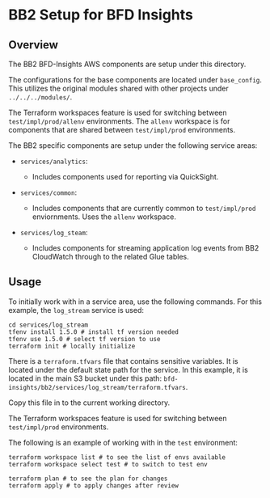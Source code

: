 # BB2 Setup for BFD Insights

## Overview

The BB2 BFD-Insights AWS components are setup under this directory.

The configurations for the base components are located under `base_config`. This utilizes the original modules shared with other projects under `../../../modules/`.

The Terraform workspaces feature is used for switching between `test/impl/prod/allenv` environments. The `allenv` workspace is for components that are shared between `test/impl/prod` environments.

The BB2 specific components are setup under the following service areas:

- `services/analytics`:
  - Includes components used for reporting via QuickSight.

- `services/common`:
  - Includes components that are currently common to `test/impl/prod` enviornments. Uses the `allenv` workspace.

- `services/log_steam`:
  - Includes components for streaming application log events from BB2 CloudWatch through to the related Glue tables.

## Usage

To initially work with in a service area, use the following commands. For this example, the `log_stream` service is used:

```
cd services/log_stream
tfenv install 1.5.0 # install tf version needed
tfenv use 1.5.0 # select tf version to use
terraform init # locally initialize 
```

There is a `terraform.tfvars` file that contains sensitive variables. It is located under the default state path for the service. In this example, it is located in the main S3 bucket under this path:  `bfd-insights/bb2/services/log_stream/terraform.tfvars`.

Copy this file in to the current working directory.

The Terraform workspaces feature is used for switching between `test/impl/prod` environments.

The following is an example of working with in the `test` environment:

```
terraform workspace list # to see the list of envs available
terraform workspace select test # to switch to test env

terraform plan # to see the plan for changes
terraform apply # to apply changes after review
```
